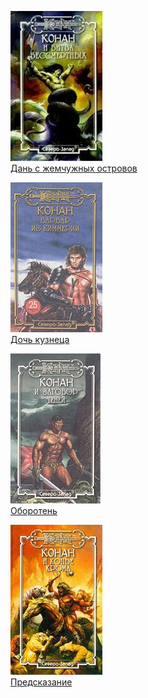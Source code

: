 ![](Дань%20с%20жемчужных%20островов.jpg)  
[Дань с жемчужных островов](Дань%20с%20жемчужных%20островов.txt)

![](Дочь%20кузнеца.jpg)  
[Дочь кузнеца](Дочь%20кузнеца.txt)

![](Оборотень.jpg)  
[Оборотень](Оборотень.txt)

![](Предсказание.jpg)  
[Предсказание](Предсказание.txt)
